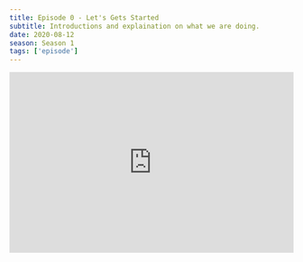 ```yaml
---
title: Episode 0 - Let's Gets Started
subtitle: Introductions and explaination on what we are doing.
date: 2020-08-12
season: Season 1
tags: ['episode']
---
```



<iframe src="https://cast.rocks/player/27557/Episode-0-Lets-get-started.mp3?episodeTitle=Episode%200%20-%20Let's%20Get%20Started&podcastTitle=Couple%20of%20Idjits&episodeDate=August%2012th%2C%202020&imageURL=https%3A%2F%2Fcast.rocks%2Fhosting%2F27557%2Ffeeds%2FCAURZ.jpg" style="border: none; min-height: 265px; max-height: 320px; max-width: 558px; min-width: 270px; width: 100%; height: 100%;" scrollbars="no"></iframe>
